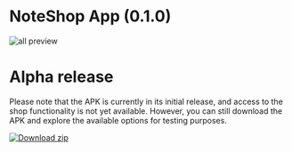 # NoteShop App (0.1.0)
![all preview](https://github.com/manumiguezz/NoteShop-App/assets/111899370/38cbb9fb-6c60-4fb8-bda6-f965698fa924)
# Alpha release
Please note that the APK is currently in its initial release, and access to the shop functionality is not yet available. However, you can still download the APK and explore the available options for testing purposes.

[![Download zip](https://custom-icon-badges.herokuapp.com/badge/-Download-blue?style=for-the-badge&logo=download&logoColor=white "Download zip")](https://drive.google.com/file/d/1YitHSS7oKstNbOzAajU50ipK9l18kOPY/view?usp=sharing)
